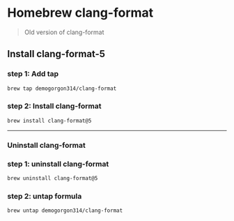 # Homebrew clang-format

> Old version of clang-format

## Install clang-format-5

### step 1: Add tap

```bash
brew tap demogorgon314/clang-format
```

### step 2: Install clang-format

```bash
brew install clang-format@5
```

------

### Uninstall clang-format

### step 1: uninstall clang-format

```bash
brew uninstall clang-format@5
```

### step 2: untap formula

```bash
brew untap demogorgon314/clang-format
```